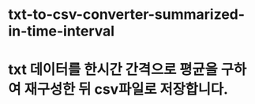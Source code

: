 # txt-to-csv-converter-summarized-in-time-interval
# txt 데이터를 한시간 간격으로 평균을 구하여 재구성한 뒤 csv파일로 저장합니다.
